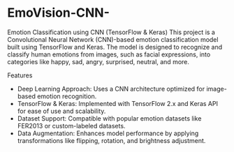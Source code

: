 # EmoVision-CNN-
Emotion Classification using CNN (TensorFlow &amp; Keras)  This project is a Convolutional Neural Network (CNN)-based emotion classification model built using TensorFlow and Keras. The model is designed to recognize and classify human emotions from images, such as facial expressions, into categories like happy, sad, angry, surprised, neutral, and more.

Features

  - Deep Learning Approach: Uses a CNN architecture optimized for image-based emotion recognition.
  - TensorFlow & Keras: Implemented with TensorFlow 2.x and Keras API for ease of use and scalability.
  - Dataset Support: Compatible with popular emotion datasets like FER2013 or custom-labeled datasets.
  - Data Augmentation: Enhances model performance by applying transformations like flipping, rotation, and brightness adjustment.
